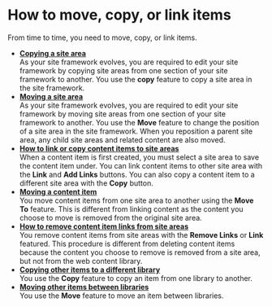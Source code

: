 # How to move, copy, or link items

From time to time, you need to move, copy, or link items.

-   **[Copying a site area](wcm_dev_sites_copying.md)**  
As your site framework evolves, you are required to edit your site framework by copying site areas from one section of your site framework to another. You use the **copy** feature to copy a site area in the site framework.
-   **[Moving a site area](wcm_dev_sites_moving.md)**  
As your site framework evolves, you are required to edit your site framework by moving site areas from one section of your site framework to another. You use the **Move** feature to change the position of a site area in the site framework. When you reposition a parent site area, any child site areas and related content are also moved.
-   **[How to link or copy content items to site areas](wcm_dev_content_linking_linking.md)**  
When a content item is first created, you must select a site area to save the content item under. You can link content items to other site area with the **Link** and **Add Links** buttons. You can also copy a content item to a different site area with the **Copy** button.
-   **[Moving a content item](wcm_dev_content_linking_moving.md)**  
You move content items from one site area to another using the **Move To** feature. This is different from linking content as the content you choose to move is removed from the original site area.
-   **[How to remove content item links from site areas](wcm_dev_content_linking_removing.md)**  
You remove content items from site areas with the **Remove Links** or **Link** featured. This procedure is different from deleting content items because the content you choose to remove is removed from a site area, but not from the web content library.
-   **[Copying other items to a different library](../../../web_content_libraries/wcm_dev_items_copying.md)**  
You use the **Copy** feature to copy an item from one library to another.
-   **[Moving other items between libraries](../../../web_content_libraries/wcm_dev_items_copying.md)**  
You use the **Move** feature to move an item between libraries.

